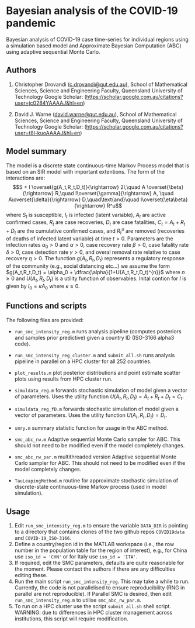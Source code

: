 # Bayesian analysis of the COVID-19 pandemic

Bayesian analysis of COVID-19 case time-series for individual regions using a simulation based model and Approximate Bayesian Computation (ABC) using adaptive sequential Monte Carlo.

## Authors

1. Christopher Drovandi (c.drovandi@qut.edu.au),
                School of Mathematical Sciences, 
                Science and Engineering Faculty, 
                Queensland University of Technology 
Google Scholar: (https://scholar.google.com.au/citations?user=jc0284YAAAAJ&hl=en)

2. David J. Warne (david.warne@qut.edu.au),
                School of Mathematical Sciences, 
                Science and Engineering Faculty, 
                Queensland University of Technology 
Google Scholar: (https://scholar.google.com.au/citations?user=t8l-kuoAAAAJ&hl=en)

## Model summary
The model is a discrete state continuous-time Markov Process model that is based on an SIR model with important extentions. The form of the interactions are:
$$S + I \overset{g(A_t,R_t,D_t)}{\rightarrow} 2I,\quad A \overset{\beta}{\rightarrow} R,\quad I\overset{\gamma}{\rightarrow} A, \quad A\overset{\delta}{\rightarrow} D,\quad\text{and}\quad I\overset{\eta\beta}{\rightarrow} R^u$$
where $S_t$ is susceptible, $I_t$ is infected (latent variable), $A_t$ are active confirmed cases, $R_t$ are case recoveries, $D_t$ are case fatalities, $C_t = A_t + R_t + D_t$ are the cumulative confirmed cases, and $R_t^u$ are removed (recoveries of deaths of infected latent variable) at time $t > 0$. Parameters are the infection rates $\alpha_0 > 0$ and $\alpha > 0$, case recovery rate $\beta > 0$, case fatality rate $\delta > 0$, case detection rate $\gamma > 0$, and overal removal rate relative to case recovery $\eta > 0$. The function $g(A_t,R_t,D_t)$ represents a regulatory response of the community (e.g., social distancing etc...) we assume the form $g(A_t,R_t,D_t) = \alpha_0 + \dfrac{\alpha}{1+U(A_t,R_t,D_t)^{n}}$ where $n \geq 0$ and $U(A_t,R_t,D_t)$ is a utility function of observables. Inital contion for $I$ is given by $I_0 = \kappa A_0$ where $\kappa \geq 0$. 

## Functions and scripts

The following files are provided:

* `run_smc_intensity_reg.m` runs analysis pipeline (computes posteriors and samples prior predictive) given a country ID (ISO-3166 alpha3 code).

* `run_smc_intensity_reg_cluster.m` and `submit_all.sh` runs analysis pipeline in parallel on a HPC cluster for  all 252 countries.

* `plot_results.m` plot posterior distributions and point estimate scatter plots using results from HPC cluster run.

* `simuldata_reg.m` forwards stochastic simulation of model given a vector of parameters. Uses the utility function $U(A_t,R_t,D_t) = A_t + R_t + D_t = C_t$. 

* `simuldata_reg_fD.m` forwards stochastic simulation of model given a vector of parameters. Uses the utility function $U(A_t,R_t,D_t) = D_t$. 

* `smry.m` summary statistic function for usage in the ABC method.

* `smc_abc_rw.m` Adaptive sequential Monte Carlo sampler for ABC. This should not need to be modified even if the model completely changes.

* `smc_abc_rw_par.m` multithreaded version Adaptive sequential Monte Carlo sampler for ABC. This should not need to be modified even if the model completely changes.

* `TauLeapingMethod.m` routine for approximate stochastic simulation of discrete-state continuous-time Markov process (used in model simulation).


## Usage

1. Edit `run_smc_intensity_reg.m` to ensure  the variable `DATA_DIR` is pointing to a directory that contains clones of the two github repos `COVID19data` and `COVID-19_ISO-3166`.
2. Define a country/region id in the MATLAB workspace (i.e., the row number in the population table for the region of interest), e.g., for China
use `iso_id = 'CHN'` or for Italy use `iso_id = 'ITA'`.
3. If required, edit the SMC parameters, defaults are quite reasonable for the moment. Please contact the authors if there are any difficulties editing these.
4. Run the main script `run_smc_intensity_reg`. This may take a while to run. Currently, the code is not parallelised to ensure reproducibility (RNG in parallel are not reproducible). If Parallel SMC is desired, then edit `run_smc_intensity_reg.m` to utilise `smc_abc_rw_par.m`.
5. To run on a HPC cluster use the script `submit_all.sh` shell script. WARNING: due to differences in HPC cluster management across institutions, this script will require modification.